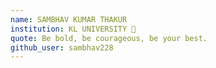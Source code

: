 ```yaml
---
name: SAMBHAV KUMAR THAKUR
institution: KL UNIVERSITY 🚩
quote: Be bold, be courageous, be your best.
github_user: sambhav228
---
```


